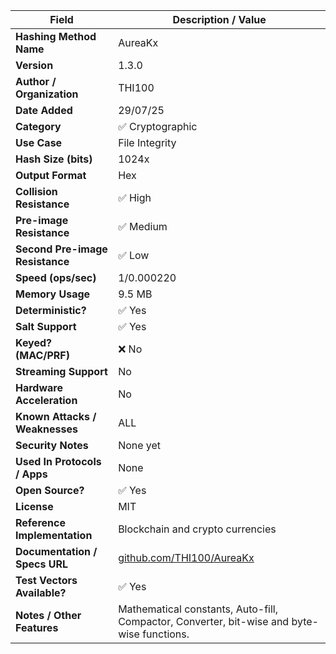 | **Field**                       | **Description / Value**                                                                    |
|---------------------------------|--------------------------------------------------------------------------------------------|
| **Hashing Method Name**         | AureaKx                                                                                    |
| **Version**                     | 1.3.0                                                                                      |
| **Author / Organization**       | THI100                                                                                     |
| **Date Added**                  | 29/07/25                                                                                   |
| **Category**                    | ✅ Cryptographic                                                                           |
| **Use Case**                    | File Integrity                                                                             |
| **Hash Size (bits)**            | 1024x                                                                                      |
| **Output Format**               | Hex                                                                                        |
| **Collision Resistance**        | ✅ High                                                                                    |
| **Pre-image Resistance**        | ✅ Medium                                                                                  |
| **Second Pre-image Resistance** | ✅ Low                                                                                     |
| **Speed (ops/sec)**             | 1/0.000220                                                                                 |
| **Memory Usage**                | 9.5 MB                                                                                     |
| **Deterministic?**              | ✅ Yes                                                                                     |
| **Salt Support**                | ✅ Yes                                                                                     |
| **Keyed? (MAC/PRF)**            | ❌ No                                                                                      |
| **Streaming Support**           | No                                                                                         |
| **Hardware Acceleration**       | No                                                                                         |
| **Known Attacks / Weaknesses**  | ALL                                                                                       |
| **Security Notes**              | None yet                                                                                   |
| **Used In Protocols / Apps**    | None                                                                                       |
| **Open Source?**                | ✅ Yes                                                                                     |
| **License**                     | MIT                                                                                        |
| **Reference Implementation**    | Blockchain and crypto currencies                                                           |
| **Documentation / Specs URL**   | [github.com/THI100/AureaKx](https://github.com/THI100/AureaKx)                             |
| **Test Vectors Available?**     | ✅ Yes                                                                                     |
| **Notes / Other Features**      | Mathematical constants, Auto-fill, Compactor, Converter, bit-wise and byte-wise functions. |
